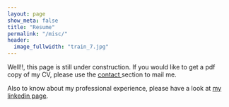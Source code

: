 ```yaml
---
layout: page
show_meta: false
title: "Resume"
permalink: "/misc/"
header:
  image_fullwidth: "train_7.jpg"
---
```


Well!!, this page is still under construction. If you would like to get a pdf copy of my CV,
please use the <a href="/contact">contact </a> section to mail me.

Also to know about my professional experience, please have a look at <a href="www.linkedin.com/thayumanavar">my linkedin page</a>.


